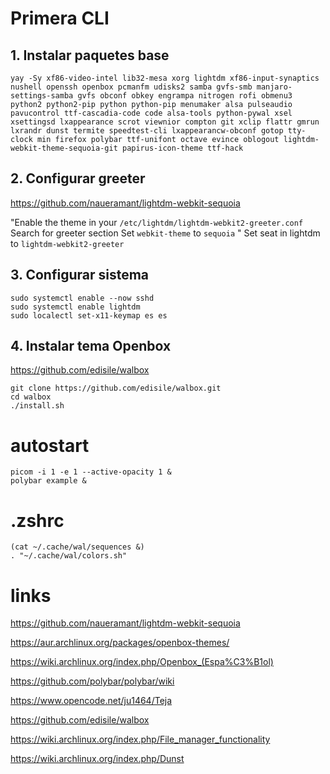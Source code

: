 # Primera CLI
## 1. Instalar paquetes base 
`yay -Sy xf86-video-intel lib32-mesa xorg lightdm xf86-input-synaptics nushell openssh openbox pcmanfm udisks2 samba gvfs-smb manjaro-settings-samba gvfs obconf obkey engrampa nitrogen rofi obmenu3 python2 python2-pip python python-pip menumaker alsa pulseaudio pavucontrol ttf-cascadia-code code alsa-tools python-pywal xsel xsettingsd lxappearance scrot viewnior compton git xclip flattr gmrun lxrandr dunst termite speedtest-cli lxappearancw-obconf gotop tty-clock min firefox polybar ttf-unifont octave evince oblogout lightdm-webkit-theme-sequoia-git papirus-icon-theme ttf-hack`

## 2. Configurar greeter
https://github.com/naueramant/lightdm-webkit-sequoia

"Enable the theme in your `/etc/lightdm/lightdm-webkit2-greeter.conf` Search for greeter section Set `webkit-theme` to `sequoia` "
Set seat in lightdm to `lightdm-webkit2-greeter`

## 3. Configurar sistema

```
sudo systemctl enable --now sshd
sudo systemctl enable lightdm
sudo localectl set-x11-keymap es es
```

## 4. Instalar tema Openbox

https://github.com/edisile/walbox
```
git clone https://github.com/edisile/walbox.git
cd walbox
./install.sh
```

# autostart
```
picom -i 1 -e 1 --active-opacity 1 &
polybar example &

```

# .zshrc

```
(cat ~/.cache/wal/sequences &)
. "~/.cache/wal/colors.sh"
```





# links
https://github.com/naueramant/lightdm-webkit-sequoia

https://aur.archlinux.org/packages/openbox-themes/

https://wiki.archlinux.org/index.php/Openbox_(Espa%C3%B1ol)

https://github.com/polybar/polybar/wiki

https://www.opencode.net/ju1464/Teja

https://github.com/edisile/walbox

https://wiki.archlinux.org/index.php/File_manager_functionality

https://wiki.archlinux.org/index.php/Dunst

